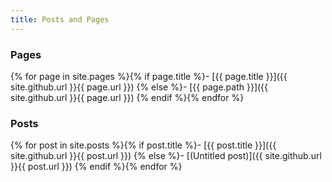 ```yaml
---
title: Posts and Pages
---
```


### Pages
{% for page in site.pages %}{% if page.title %}- [{{ page.title }}]({{ site.github.url }}{{ page.url }})
{% else %}- [{{ page.path }}]({{ site.github.url }}{{ page.url }})
{% endif %}{% endfor %}

### Posts
{% for post in site.posts %}{% if post.title %}- [{{ post.title }}]({{ site.github.url }}{{ post.url }})
{% else %}- [(Untitled post)]({{ site.github.url }}{{ post.url }})
{% endif %}{% endfor %}
